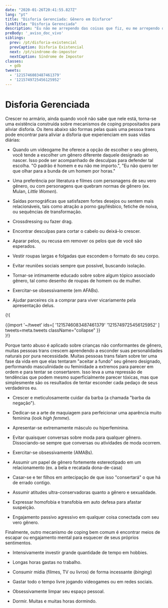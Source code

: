 ```yaml
---
date: "2020-01-26T20:41:55.827Z"
lang: "pt"
title: "Disforia Gerenciada: Gênero em Disfarce"
linkTitle: "Disforia Gerenciada"
description: "Eu não me arrependo das coisas que fiz, eu me arrependo das coisas que não fiz quando tive a chance."
preBody: '_aviso_doc_vivo'
siblings:
  prev: /pt/disforia-existencial
  prevCaption: Disforia Existencial
  next: /pt/sindrome-de-impostor
  nextCaption: Síndrome de Impostor
classes:
  - gdb
tweets:
  - '1215746083487461379'
  - '1215749725456125952'
---
```


# Disforia Gerenciada

Crescer no armário, ainda quando você não sabe que nele está, torna-se uma existência construída sobre mecanismos de coping propositados para aliviar disforia. Os itens abaixo são formas pelas quais uma pessoa trans pode encontrar para aliviar a disforia que experienciam em suas vidas diárias:

- Quando um videogame lhe oferece a opção de escolher o seu gênero, você tende a escolher um gênero diferente daquele designado ao nascer. Isso pode ser acompanhado de desculpas para defender tal escolha. "O padrão é homem e eu não me importo.", "Eu não quero ter que olhar para a bunda de um homem por horas."

- Uma preferência por literatura e filmes com personagens de seu vero gênero, ou com personagens que quebram normas de gênero (ex. Mulan, _Little Women_).

- Saídas pornográficas que satisfazem fortes desejos ou sentem mais relacionáveis, tais como atração a porno gay/lésbico, fetiche de noiva, ou sequências de transformação.

- Crossdressing ou fazer drag.

- Encontrar desculpas para cortar o cabelo ou deixá-lo crescer.

- Aparar pelos, ou recusa em remover os pelos que de você são esperados.

- Vestir roupas largas e folgadas que escondem o formato do seu corpo.

- Evitar reuniões sociais sempre que possível, buscando isolação.

- Tornar-se intimamente educado sobre sobre algum tópico associado gênero, tal como desenho de roupas de homem ou de mulher.

- Exercitar-se obsessivamente (em AFABs).

- Ajudar parceires cis a comprar para viver vicariamente pela apresentação delus.

{!{ <div class="gutter">{{import '~/tweet' ids=[
  '1215746083487461379'
  '1215749725456125952'
] tweets=meta.tweets className="collapse" }}</div> }!}

Porque tanto abuso é aplicado sobre crianças não conformantes de gênero, muitas pessoas trans crescem aprendendo a esconder suas personalidades naturais por pura necessidade. Muitas pessoas trans falam sobre ter uma fase da vida em que elas tentaram "aceitar a fundo" seu gênero designado, performando masculinidade ou feminidade a extremos para parecer em ordem e para tentar se consertarem. Isso leva a uma repressão de tendências que podem mesmo superficialmente parecer tóxicas, mas que simplesmente são os resultados de tentar esconder cada pedaço de seus verdadeiros eu.

- Crescer e meticulosamente cuidar da barba (a chamada "barba da negação").

- Dedicar-se a arte de maquiagem para perfeicionar uma aparência muito feminina (look _high femme_).

- Apresentar-se extremamente másculo ou hiperfeminina.

- Evitar quaisquer conversas sobre moda para qualquer gênero. Dissociando-se sempre que conversas ou atividades de moda ocorrem.

- Exercitar-se obsessivamente (AMABs).

- Assumir um papel de gênero fortemente estereotipado em um relacionamento (ex. a bela e recatada dona-de-casa)

- Casar-se e ter filhos em antecipação de que isso "consertará" o que há de errado contigo.

- Assumir atitudes ultra-conservadoras quanto a gênero e sexualidade.

- Expressar homofobia e transfobia em auto defesa para afastar suspeição.

- Engajamento passivo agressivo em qualquer coisa conectada com seu vero gênero.

Finalmente, outro mecanismo de coping bem comum é encontrar meios de escapar ou engajamento mental para esquecer de seus próprios sentimentos. 

- Intensivamente investir grande quantidade de tempo em hobbies.

- Longas horas gastas no trabalho.

- Consumir mídia (filmes, TV ou livros) de forma incessante (_binging_)

- Gastar todo o tempo livre jogando videogames ou em redes sociais.

- Obsessivamente limpar seu espaço pessoal.

- Dormir. Muitas e muitas horas dormindo.